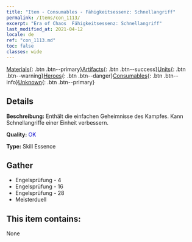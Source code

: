 ```yaml
---
title: "Item - Consumables - Fähigkeitsessenz: Schnellangriff"
permalink: /Items/con_1113/
excerpt: "Era of Chaos  Fähigkeitsessenz: Schnellangriff"
last_modified_at: 2021-04-12
locale: de
ref: "con_1113.md"
toc: false
classes: wide
---
```

 [Materials](/de/Items/){: .btn .btn--primary}[Artifacts](/de/Items/Artifacts/){: .btn .btn--success}[Units](/de/Items/Units/){: .btn .btn--warning}[Heroes](/de/Items/Heroes/){: .btn .btn--danger}[Consumables](/de/Items/Consumables/){: .btn .btn--info}[Unknown](/de/Items/Unknown/){: .btn .btn--primary}

## Details
 **Beschreibung:** Enthält die einfachen Geheimnisse des Kampfes. Kann Schnellangriffe einer Einheit verbessern.

 **Quality:** <span style="color: #0000CD">OK</span>

 **Type:** Skill Essence

## Gather

*    Engelsprüfung - 4 
*    Engelsprüfung - 16 
*    Engelsprüfung - 28 
*    Meisterduell 

## This item contains:

  None

